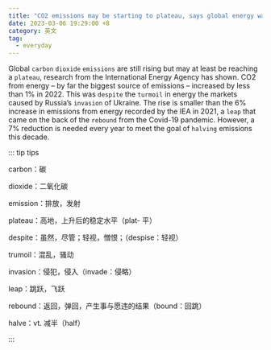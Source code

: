 ```yaml
---
title: "CO2 emissions may be starting to plateau, says global energy watchdog"
date: 2023-03-06 19:29:00 +8
category: 英文
tag:
  - everyday
---
```


Global `carbon` `dioxide` `emissions` are still rising but may at least be reaching a `plateau`, research from the International Energy Agency has shown. CO2 from energy – by far the biggest source of emissions – increased by less than 1% in 2022. This was `despite` the `turmoil` in energy the markets caused by Russia’s `invasion` of Ukraine. The rise is smaller than the 6% increase in emissions from energy recorded by the IEA in 2021, a `leap` that came on the back of the `rebound` from the Covid-19 pandemic. However, a 7% reduction is needed every year to meet the goal of `halving` emissions this decade.

::: tip tips

carbon：碳

dioxide：二氧化碳

emission：排放，发射

plateau：高地，上升后的稳定水平（plat- 平）

despite：虽然，尽管；轻视，憎恨；（despise：轻视）

trumoil：混乱，骚动

invasion：侵犯，侵入（invade：侵略）

leap：跳跃，飞跃

rebound：返回，弹回，产生事与愿违的结果（bound：回跳）

halve：vt. 减半（half）

:::
